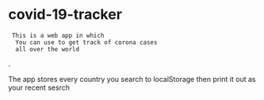 # covid-19-tracker

     This is a web app in which 
      You can use to get track of corona cases 
      all over the world 
.



The app stores every country you search to localStorage 
  then print it out as your recent sesrch 
